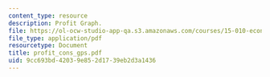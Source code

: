 ```yaml
---
content_type: resource
description: Profit Graph.
file: https://ol-ocw-studio-app-qa.s3.amazonaws.com/courses/15-010-economic-analysis-for-business-decisions-fall-2004/9cc693bd42039e852d1739eb2d3a1436_profit_cons_gps.pdf
file_type: application/pdf
resourcetype: Document
title: profit_cons_gps.pdf
uid: 9cc693bd-4203-9e85-2d17-39eb2d3a1436
---
```

